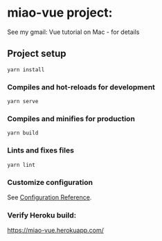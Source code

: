 # miao-vue project:

See my gmail: Vue tutorial on Mac - for details

## Project setup
```
yarn install
```

### Compiles and hot-reloads for development
```
yarn serve
```

### Compiles and minifies for production
```
yarn build
```

### Lints and fixes files
```
yarn lint
```

### Customize configuration
See [Configuration Reference](https://cli.vuejs.org/config/).

### Verify Heroku build:
https://miao-vue.herokuapp.com/
